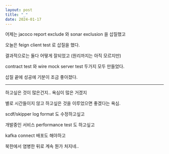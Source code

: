 ```yaml
---
layout: post
title: "_"
date: 2024-01-17
---
```


어제는 jacoco report exclude 와 sonar exclusion 을 삽질했고

오늘은 feign client test 로 삽질을 했다.

결과적으로는 둘다 어떻게 잘되었고 (원리까지는 아직 모르지만)

contract test 와 wire mock server test 두가지 모두 만들었다.

삽질 끝에 성공에 기분이 조금 좋아졌다.

---

하고싶은 것이 많은건지.. 욕심이 많은 거겠지

별로 시간들이지 않고 하고싶은 것을 이루었으면 좋겠다는 욕심.

scdf/skipper log format 도 수정하고싶고

개발중인 서비스 performance test 도 하고싶고

kafka connect 배포도 해야하고

북한에서 염병한 뒤로 계속 뭔가 처지네..
